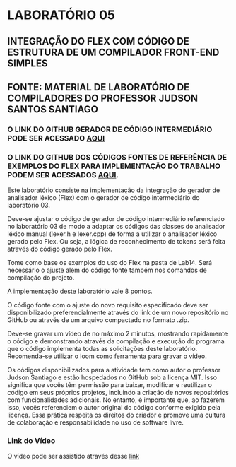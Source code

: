 # LABORATÓRIO 05

## INTEGRAÇÃO DO FLEX COM CÓDIGO DE ESTRUTURA DE UM COMPILADOR FRONT-END SIMPLES

## FONTE: MATERIAL DE LABORATÓRIO DE COMPILADORES DO PROFESSOR JUDSON SANTOS SANTIAGO

### O LINK DO GITHUB GERADOR DE CÓDIGO INTERMEDIÁRIO PODE SER ACESSADO [AQUI](https://github.com/JudsonSS/Compiladores/tree/master/Labs/Lab11)

### O LINK DO GITHUB DOS CÓDIGOS FONTES DE REFERÊNCIA DE EXEMPLOS DO FLEX PARA IMPLEMENTAÇÃO DO TRABALHO PODEM SER ACESSADOS [AQUI](https://github.com/JudsonSS/Compiladores/tree/master/Labs/Lab14).


Este laboratório consiste na implementação da integração do gerador de analisador léxico
(Flex) com o gerador de código intermediário do laboratório 03.

Deve-se ajustar o código de gerador de código intermediário referenciado no laboratório
03 de modo a adaptar os códigos das classes do analisador léxico manual (lexer.h e
lexer.cpp) de forma a utilizar o analisador léxico gerado pelo Flex. Ou seja, a lógica de
reconhecimento de tokens será feita através do código gerado pelo Flex.

Tome como base os exemplos do uso do Flex na pasta de Lab14. Será necessário o ajuste
além do código fonte também nos comandos de compilação do projeto.

A implementação deste laboratório vale 8 pontos.

O código fonte com o ajuste do novo requisito especificado deve ser disponibilizado
preferencialmente através do link de um novo repositório no GitHub ou através de um
arquivo compactado no formato .zip.

Deve-se gravar um vídeo de no máximo 2 minutos, mostrando rapidamente o
código e demonstrando através da compilação e execução do programa que o
código implementa todas as solicitações deste laboratório. Recomenda-se utilizar o
loom como ferramenta para gravar o vídeo.

Os códigos disponibilizados para a atividade tem como autor o professor Judson Santiago e estão hospedados no GitHub sob a licença MIT. Isso significa que vocês têm permissão para baixar, modificar e reutilizar o código em seus próprios projetos, incluindo a criação de novos repositórios com funcionalidades adicionais. No entanto, é importante que, ao fazerem isso, vocês referenciem o autor original do código conforme exigido pela licença. Essa prática respeita os direitos do criador e promove uma cultura de colaboração e responsabilidade no uso de software livre.

### Link do Vídeo

O vídeo pode ser assistido através desse [link](https://youtu.be/zA1RJZdgHxo)